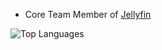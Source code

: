 - Core Team Member of [Jellyfin](https://jellyfin.org)

![Top Languages](https://github-readme-stats.vercel.app/api/top-langs/?username=bond-009&hide_border=true&layout=compact&theme=dark)

